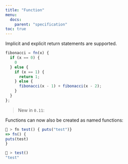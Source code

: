 ```yaml
---
title: "Function"
menu:
  docs:
    parent: "specification"
toc: true
---
```

Implicit and explicit return statements are supported.

```js
fibonacci = fn(x) {
  if (x == 0) {
    0
  } else {
    if (x == 1) {
      return 1;
    } else {
      fibonacci(x - 1) + fibonacci(x - 2);
    }
  }
};
```

> New in `0.11`:

Functions can now also be created as named functions:

```js
🚀 > fn test() { puts("test")}
=> fn() {
puts(test)
}

🚀 > test()
"test"
```